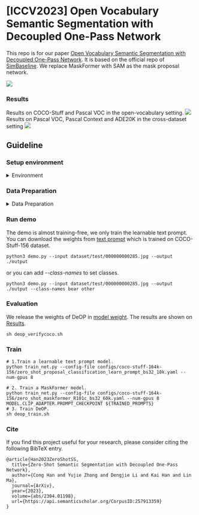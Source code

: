 
   <!-- ```
   #创建conda环境
   conda create --name deop python=3.7
   conda activate deop
   conda install pytorch==1.8.0 torchvision==0.9.0 torchaudio==0.8.0 -c pytorch

   
   conda install -c conda-forge yacs
   conda install tensorboard
   conda install pydot
   conda install iopath
   tabulate
   iopath<0.1.9 and >=0.1.7
   fvcore<0.1.4 and >=0.1.3
   timm
   wandb
   python -m pip install detectron2 -f https://dl.fbaipublicfiles.com/detectron2/wheels/cu102/torch1.8/index.html
   ``` -->

# [ICCV2023] Open Vocabulary Semantic Segmentation with Decoupled One-Pass Network

This repo is for our paper [Open Vocabulary Semantic Segmentation with Decoupled One-Pass Network](https://arxiv.org/pdf/2304.01198.pdf). It is based on the official repo of [SimBaseline](https://github.com/MendelXu/zsseg.baseline).
We replace MaskFormer with SAM as the mask proposal network.

![](resources/deop.png)
<!-- <iframe src="resources/framework6.pdf" width="500" height="375"></iframe> -->

### Results 
Results on COCO-Stuff and Pascal VOC in the open-vocabulary setting.
<a name="resdataset"></a>
![](resources/results-intradataset.jpg)
Results on Pascal VOC, Pascal Context and ADE20K in the cross-dataset setting
![](resources/results-crossdataset.jpg)

## Guideline
### Setup environment
<details>
  <summary> Environment </summary>
  
  ```bash
  conda create --name deop python=3.7
  conda activate deop
  conda install pytorch==1.8.0 torchvision==0.9.0 torchaudio==0.8.0 -c pytorch
  pip install detectron2 -f https://dl.fbaipublicfiles.com/detectron2/wheels/cu102/torch1.8/index.html
  pip install mmcv==1.3.14
  
  #FurtherMore, install the modified clip package.
  cd third_party/CLIP
  python -m pip install -Ue .

  ```
</details>

### Data Preparation
<details>
  <summary> Data Preparation</summary>

  In our experiments, four datasets are used. For Cityscapes and ADE20k, follow the tutorial in [MaskFormer](https://github.com/facebookresearch/MaskFormer).
- For COCO Stuff 164k:
  - Download data from the offical dataset website and extract it like below.
     ```bash
     Datasets/
          coco/
               #http://images.cocodataset.org/zips/train2017.zip
               train2017/ 
               #http://images.cocodataset.org/zips/val2017.zip
               val2017/   
               #http://images.cocodataset.org/annotations/annotations_trainval2017.zip
               annotations/ 
               #http://calvin.inf.ed.ac.uk/wp-content/uploads/data/cocostuffdataset/stuffthingmaps_trainval2017.zip
               stuffthingmaps/ 
     ```
  - Format the data to detecttron2 style and split it into Seen (Base) subset and Unseen (Novel) subset.
     ```bash
     python datasets/prepare_coco_stuff_164k_sem_seg.py datasets/coco

     python tools/mask_cls_collect.py datasets/coco/stuffthingmaps_detectron2/train2017_base datasets/coco/stuffthingmaps_detectron2/train2017_base_label_count.pkl
     
     python tools/mask_cls_collect.py datasets/coco/stuffthingmaps_detectron2/val2017 datasets/coco/stuffthingmaps_detectron2/val2017_label_count.pkl
     ```   
- For Pascal VOC 11k:
  - Download data from the offical dataset website and extract it like below.
  ```bash
  datasets/
     VOC2012/
          #http://host.robots.ox.ac.uk/pascal/VOC/voc2012/VOCtrainval_11-May-2012.tar
          JPEGImages/
          val.txt
          #http://home.bharathh.info/pubs/codes/SBD/download.html
          SegmentationClassAug/
          #https://gist.githubusercontent.com/sun11/2dbda6b31acc7c6292d14a872d0c90b7/raw/5f5a5270089239ef2f6b65b1cc55208355b5acca/trainaug.txt
          train.txt
          
  ```
  - Format the data to detecttron2 style and split it into Seen (Base) subset and Unseen (Novel) subset.
  ```bash
  python datasets/prepare_voc_sem_seg.py datasets/VOC2012

  python tools/mask_cls_collect.py datasets/VOC2012/annotations_detectron2/train datasets/VOC2012/annotations_detectron2/train_base_label_count.json

  python tools/mask_cls_collect.py datasets/VOC2012/annotations_detectron2/val datasets/VOC2012/annotations_detectron2/val_label_count.json
  ```

</details>


### Run demo
  The demo is almost training-free, we only train the learnable text prompt. You can download the weights from [text prompt](https://drive.google.com/file/d/1b6kzLks12ONQPT6wVJsM8ZLrd_GB0br8/view?usp=drive_link) which is trained on COCO-Stuff-156 dataset.
  ```
  python3 demo.py --input dataset/test/000000000285.jpg --output ./output
  ```
  or you can add *--class-names* to set classes. 
  ```
  python3 demo.py --input dataset/test/000000000285.jpg --output ./output --class-names bear other
  ```

### Evaluation
We release the weights of DeOP in [model weight](https://drive.google.com/file/d/1TN1krQWPxbDFtpTFlEpGOf40FRByKwf4/view?usp=drive_link). The results are shown on [Results](#resdataset).
```
sh deop_verifycoco.sh
```
### Train
```
# 1.Train a learnable text prompt model.
python train_net.py --config-file configs/coco-stuff-164k-156/zero_shot_proposal_classification_learn_prompt_bs32_10k.yaml --num-gpus 8 

# 2. Train a MaskFormer model.
python train_net.py --config-file configs/coco-stuff-164k-156/zero_shot_maskformer_R101c_bs32_60k.yaml --num-gpus 8 MODEL.CLIP_ADAPTER.PROMPT_CHECKPOINT ${TRAINED_PROMPTS}
# 3. Train DeOP.
sh deop_train.sh
```

### Cite
If you find this project useful for your research, please consider citing the following BibTeX entry.
```
@article{Han2023ZeroShotSS,
  title={Zero-Shot Semantic Segmentation with Decoupled One-Pass Network},
  author={Cong Han and Yujie Zhong and Dengjie Li and Kai Han and Lin Ma},
  journal={ArXiv},
  year={2023},
  volume={abs/2304.01198},
  url={https://api.semanticscholar.org/CorpusID:257913359}
}
```